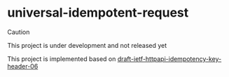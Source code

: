 # universal-idempotent-request

> [!CAUTION]
> This project is under development and not released yet

This project is implemented based on [draft-ietf-httpapi-idempotency-key-header-06](https://datatracker.ietf.org/doc/html/draft-ietf-httpapi-idempotency-key-header-06)
